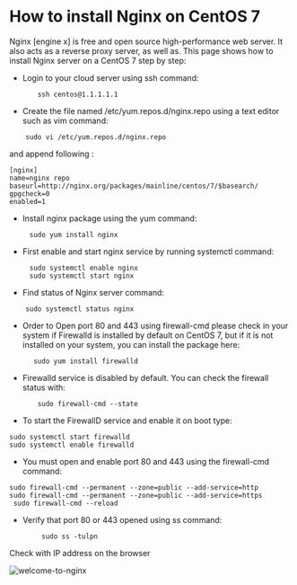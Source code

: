 # How to install Nginx on CentOS 7

Nginx [engine x] is free and open source high-performance web server. It also acts as a reverse proxy server, as well as. This page shows how to install Nginx server on a CentOS 7 step by step:

- Login to your cloud server using ssh command:
``` 
       ssh centos@1.1.1.1.1
 ```

- Create the file named /etc/yum.repos.d/nginx.repo using a text editor such as vim command: 
    
```
    sudo vi /etc/yum.repos.d/nginx.repo 
```
   
and append following :
```
[nginx]
name=nginx repo
baseurl=http://nginx.org/packages/mainline/centos/7/$basearch/
gpgcheck=0
enabled=1
```
- Install nginx package using the yum command:

 ```
      sudo yum install nginx
 ```
- First enable and start nginx service by running systemctl command: 
```
     sudo systemctl enable nginx
     sudo systemctl start nginx
```


- Find status of Nginx server command:
```
    sudo systemctl status nginx
```
- Order to Open port 80 and 443 using firewall-cmd please check in your system if Firewalld is installed by default on CentOS 7, but if it is not installed on your system, you can install the package here:

```
      sudo yum install firewalld
```
- Firewalld service is disabled by default. You can check the firewall status with:
```
       sudo firewall-cmd --state
 ```
- To start the FirewallD service and enable it on boot type:
```
sudo systemctl start firewalld
sudo systemctl enable firewalld
```


- You must open and enable port 80 and 443 using the firewall-cmd command:
```
sudo firewall-cmd --permanent --zone=public --add-service=http
sudo firewall-cmd --permanent --zone=public --add-service=https
 sudo firewall-cmd --reload
```

- Verify that port 80 or 443 opened using ss command:
```
        sudo ss -tulpn
```
Check with IP address on the browser 

![welcome-to-nginx](https://www.cyberciti.biz/media/new/faq/2018/01/Welcome-to-Nginx.jpg)